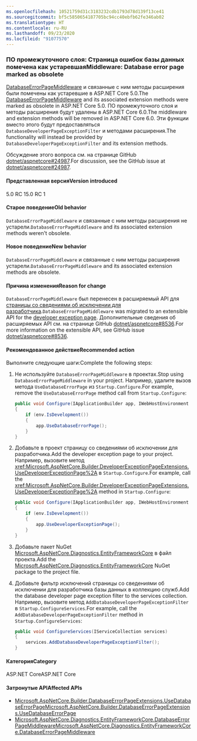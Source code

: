 ```yaml
---
ms.openlocfilehash: 10521759d31c3183232cdb1793d78d139f13ce41
ms.sourcegitcommit: bf5c5850654187705bc94cc40ebfb62fe346ab02
ms.translationtype: HT
ms.contentlocale: ru-RU
ms.lasthandoff: 09/23/2020
ms.locfileid: "91077570"
---
```

### <a name="middleware-database-error-page-marked-as-obsolete"></a><span data-ttu-id="a0a7c-101">ПО промежуточного слоя: Страница ошибок базы данных помечена как устаревшая</span><span class="sxs-lookup"><span data-stu-id="a0a7c-101">Middleware: Database error page marked as obsolete</span></span>

<span data-ttu-id="a0a7c-102">[DatabaseErrorPageMiddleware](/dotnet/api/microsoft.aspnetcore.diagnostics.entityframeworkcore.databaseerrorpagemiddleware?view=aspnetcore-3.0) и связанные с ним методы расширения были помечены как устаревшие в ASP.NET Core 5.0.</span><span class="sxs-lookup"><span data-stu-id="a0a7c-102">The [DatabaseErrorPageMiddleware](/dotnet/api/microsoft.aspnetcore.diagnostics.entityframeworkcore.databaseerrorpagemiddleware?view=aspnetcore-3.0) and its associated extension methods were marked as obsolete in ASP.NET Core 5.0.</span></span> <span data-ttu-id="a0a7c-103">ПО промежуточного слоя и методы расширения будут удалены в ASP.NET Core 6.0.</span><span class="sxs-lookup"><span data-stu-id="a0a7c-103">The middleware and extension methods will be removed in ASP.NET Core 6.0.</span></span> <span data-ttu-id="a0a7c-104">Эти функции вместо этого будут предоставляться `DatabaseDeveloperPageExceptionFilter` и методами расширения.</span><span class="sxs-lookup"><span data-stu-id="a0a7c-104">The functionality will instead be provided by `DatabaseDeveloperPageExceptionFilter` and its extension methods.</span></span>

<span data-ttu-id="a0a7c-105">Обсуждение этого вопроса см. на странице GitHub [dotnet/aspnetcore#24987](https://github.com/dotnet/aspnetcore/issues/24987).</span><span class="sxs-lookup"><span data-stu-id="a0a7c-105">For discussion, see the GitHub issue at [dotnet/aspnetcore#24987](https://github.com/dotnet/aspnetcore/issues/24987).</span></span>

#### <a name="version-introduced"></a><span data-ttu-id="a0a7c-106">Представленная версия</span><span class="sxs-lookup"><span data-stu-id="a0a7c-106">Version introduced</span></span>

<span data-ttu-id="a0a7c-107">5.0 RC 1</span><span class="sxs-lookup"><span data-stu-id="a0a7c-107">5.0 RC 1</span></span>

#### <a name="old-behavior"></a><span data-ttu-id="a0a7c-108">Старое поведение</span><span class="sxs-lookup"><span data-stu-id="a0a7c-108">Old behavior</span></span>

<span data-ttu-id="a0a7c-109">`DatabaseErrorPageMiddleware` и связанные с ним методы расширения не устарели.</span><span class="sxs-lookup"><span data-stu-id="a0a7c-109">`DatabaseErrorPageMiddleware` and its associated extension methods weren't obsolete.</span></span>

#### <a name="new-behavior"></a><span data-ttu-id="a0a7c-110">Новое поведение</span><span class="sxs-lookup"><span data-stu-id="a0a7c-110">New behavior</span></span>

<span data-ttu-id="a0a7c-111">`DatabaseErrorPageMiddleware` и связанные с ним методы расширения устарели.</span><span class="sxs-lookup"><span data-stu-id="a0a7c-111">`DatabaseErrorPageMiddleware` and its associated extension methods are obsolete.</span></span>

#### <a name="reason-for-change"></a><span data-ttu-id="a0a7c-112">Причина изменения</span><span class="sxs-lookup"><span data-stu-id="a0a7c-112">Reason for change</span></span>

<span data-ttu-id="a0a7c-113">`DatabaseErrorPageMiddleware` был перенесен в расширяемый API для [страницы со сведениями об исключении для разработчика](/aspnet/core/fundamentals/error-handling#developer-exception-page).</span><span class="sxs-lookup"><span data-stu-id="a0a7c-113">`DatabaseErrorPageMiddleware` was migrated to an extensible API for the [developer exception page](/aspnet/core/fundamentals/error-handling#developer-exception-page).</span></span> <span data-ttu-id="a0a7c-114">Дополнительные сведения об расширяемых API см. на странице GitHub [dotnet/aspnetcore#8536](https://github.com/dotnet/aspnetcore/issues/8536).</span><span class="sxs-lookup"><span data-stu-id="a0a7c-114">For more information on the extensible API, see GitHub issue [dotnet/aspnetcore#8536](https://github.com/dotnet/aspnetcore/issues/8536).</span></span>

#### <a name="recommended-action"></a><span data-ttu-id="a0a7c-115">Рекомендованное действие</span><span class="sxs-lookup"><span data-stu-id="a0a7c-115">Recommended action</span></span>

<span data-ttu-id="a0a7c-116">Выполните следующие шаги:</span><span class="sxs-lookup"><span data-stu-id="a0a7c-116">Complete the following steps:</span></span>

1. <span data-ttu-id="a0a7c-117">Не используйте `DatabaseErrorPageMiddleware` в проектах.</span><span class="sxs-lookup"><span data-stu-id="a0a7c-117">Stop using `DatabaseErrorPageMiddleware` in your project.</span></span> <span data-ttu-id="a0a7c-118">Например, удалите вызов метода `UseDatabaseErrorPage` из `Startup.Configure`.</span><span class="sxs-lookup"><span data-stu-id="a0a7c-118">For example, remove the `UseDatabaseErrorPage` method call from `Startup.Configure`:</span></span>

    ```csharp
    public void Configure(IApplicationBuilder app, IWebHostEnvironment env)
    {
        if (env.IsDevelopment())
        {
            app.UseDatabaseErrorPage();
        }
    }
    ```

1. <span data-ttu-id="a0a7c-119">Добавьте в проект страницу со сведениями об исключении для разработчика.</span><span class="sxs-lookup"><span data-stu-id="a0a7c-119">Add the developer exception page to your project.</span></span> <span data-ttu-id="a0a7c-120">Например, вызовите метод <xref:Microsoft.AspNetCore.Builder.DeveloperExceptionPageExtensions.UseDeveloperExceptionPage%2A> в `Startup.Configure`.</span><span class="sxs-lookup"><span data-stu-id="a0a7c-120">For example, call the <xref:Microsoft.AspNetCore.Builder.DeveloperExceptionPageExtensions.UseDeveloperExceptionPage%2A> method in `Startup.Configure`:</span></span>

    ```csharp
    public void Configure(IApplicationBuilder app, IWebHostEnvironment env)
    {
        if (env.IsDevelopment())
        {
            app.UseDeveloperExceptionPage();
        }
    }
    ```

1. <span data-ttu-id="a0a7c-121">Добавьте пакет NuGet [Microsoft.AspNetCore.Diagnostics.EntityFrameworkCore](https://www.nuget.org/packages/Microsoft.AspNetCore.Diagnostics.EntityFrameworkCore) в файл проекта.</span><span class="sxs-lookup"><span data-stu-id="a0a7c-121">Add the [Microsoft.AspNetCore.Diagnostics.EntityFrameworkCore](https://www.nuget.org/packages/Microsoft.AspNetCore.Diagnostics.EntityFrameworkCore) NuGet package to the project file.</span></span>

1. <span data-ttu-id="a0a7c-122">Добавьте фильтр исключений страницы со сведениями об исключении для разработчика базы данных в коллекцию служб.</span><span class="sxs-lookup"><span data-stu-id="a0a7c-122">Add the database developer page exception filter to the services collection.</span></span> <span data-ttu-id="a0a7c-123">Например, вызовите метод `AddDatabaseDeveloperPageExceptionFilter` в `Startup.ConfigureServices`.</span><span class="sxs-lookup"><span data-stu-id="a0a7c-123">For example, call the `AddDatabaseDeveloperPageExceptionFilter` method in `Startup.ConfigureServices`:</span></span>

    ```csharp
    public void ConfigureServices(IServiceCollection services)
    {
        services.AddDatabaseDeveloperPageExceptionFilter();
    }
    ```

#### <a name="category"></a><span data-ttu-id="a0a7c-124">Категория</span><span class="sxs-lookup"><span data-stu-id="a0a7c-124">Category</span></span>

<span data-ttu-id="a0a7c-125">ASP.NET Core</span><span class="sxs-lookup"><span data-stu-id="a0a7c-125">ASP.NET Core</span></span>

#### <a name="affected-apis"></a><span data-ttu-id="a0a7c-126">Затронутые API</span><span class="sxs-lookup"><span data-stu-id="a0a7c-126">Affected APIs</span></span>

- [<span data-ttu-id="a0a7c-127">Microsoft.AspNetCore.Builder.DatabaseErrorPageExtensions.UseDatabaseErrorPage</span><span class="sxs-lookup"><span data-stu-id="a0a7c-127">Microsoft.AspNetCore.Builder.DatabaseErrorPageExtensions.UseDatabaseErrorPage</span></span>](/dotnet/api/microsoft.aspnetcore.builder.databaseerrorpageextensions.usedatabaseerrorpage?view=aspnetcore-3.0)
- [<span data-ttu-id="a0a7c-128">Microsoft.AspNetCore.Diagnostics.EntityFrameworkCore.DatabaseErrorPageMiddleware</span><span class="sxs-lookup"><span data-stu-id="a0a7c-128">Microsoft.AspNetCore.Diagnostics.EntityFrameworkCore.DatabaseErrorPageMiddleware</span></span>](/dotnet/api/microsoft.aspnetcore.diagnostics.entityframeworkcore.databaseerrorpagemiddleware?view=aspnetcore-3.0)

<!-- 

#### Affected APIs

- `Overload:Microsoft.AspNetCore.Builder.DatabaseErrorPageExtensions.UseDatabaseErrorPage`
- `T:Microsoft.AspNetCore.Diagnostics.EntityFrameworkCore.DatabaseErrorPageMiddleware`

-->

